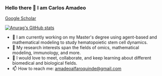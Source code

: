### Hello there 👋  I am Carlos Amadeo
[Google Scholar](https://scholar.google.com/citations?user=5SsaCjsAAAAJ&hl=e)

[![Anurag's GitHub stats](https://github-readme-stats.vercel.app/api?username=CarlosAmadeo7&show_icons=true)](https://github.com/CarlosAmadeo7/github-readme-stats&show_icons=true)


- 🔭 I am  currently working on my Master's degree using agent-based and mathematical modeling to study hematopoietic stem cell dynamics. 
- 🌱 My research interests span the fields of omics, mathematical modeling, immunology, and more. 
- 👯 I would love to meet, collaborate, and keep learning about different biomedical and biological fields.
- 📫 How to reach me: amadeoalfaroquinde@gmail.com



